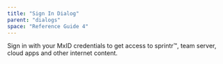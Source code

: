```yaml
---
title: "Sign In Dialog"
parent: "dialogs"
space: "Reference Guide 4"
---
```

Sign in with your MxID credentials to get access to sprintr™, team server, cloud apps and other internet content.
